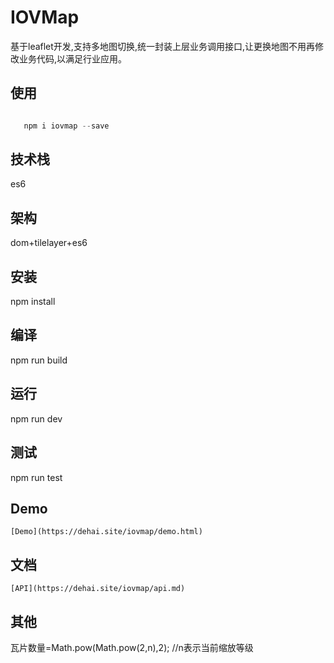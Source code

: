# IOVMap

基于leaflet开发,支持多地图切换,统一封装上层业务调用接口,让更换地图不用再修改业务代码,以满足行业应用。

## 使用

```js

   npm i iovmap --save

```

## 技术栈

   es6

## 架构

   dom+tilelayer+es6

## 安装

   npm install

## 编译

   npm run build

## 运行

   npm run dev

## 测试

   npm run test

## Demo

    [Demo](https://dehai.site/iovmap/demo.html)

## 文档

    [API](https://dehai.site/iovmap/api.md)

## 其他
   
   瓦片数量=Math.pow(Math.pow(2,n),2); //n表示当前缩放等级